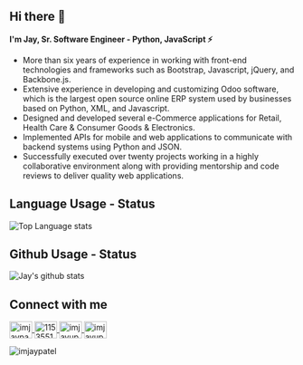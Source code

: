 ## Hi there 👋

<b>I'm Jay, Sr. Software Engineer - Python, JavaScript :zap:</b>

<ul>
  <li>More than six years of experience in working with front-end technologies and frameworks such as Bootstrap, Javascript, jQuery, and Backbone.js.</li>
  <li>Extensive experience in developing and customizing Odoo software, which is the largest open source online ERP system used by businesses based on Python, XML, and Javascript.</li>
  <li>Designed and developed several e-Commerce applications for Retail, Health Care & Consumer Goods & Electronics.</li>
  <li>Implemented APIs for mobile and web applications to communicate with backend systems using Python and JSON.</li>
  <li>Successfully executed over twenty projects working in a highly collaborative environment along with providing mentorship and code reviews to deliver quality web applications.</li>
</ul>

## Language Usage - Status
![Top Language stats](https://github-readme-stats.aemiej.vercel.app/api/top-langs/?username=imjaypatel&layout=compact&theme=light&show_icons=true&private=true)

## Github Usage - Status
![Jay's github stats](https://github-readme-stats.vercel.app/api?username=imjaypatel&show_icons=true&locale=en)

## Connect with me
<p>
  <a href="https://linkedin.com/in/imjaypatel" target="blank">
    <img align="center" src="https://cdn.jsdelivr.net/npm/simple-icons@3.0.1/icons/linkedin.svg" alt="imjaypatel" height="30" width="40" />
  </a>
  <a href="https://stackoverflow.com/users/1153551" target="blank">
    <img align="center" src="https://cdn.jsdelivr.net/npm/simple-icons@3.0.1/icons/stackoverflow.svg" alt="1153551" height="30" width="40" />
  </a>
  <a href="https://fb.com/imjayupatel" target="blank">
    <img align="center" src="https://cdn.jsdelivr.net/npm/simple-icons@3.0.1/icons/facebook.svg" alt="imjayupatel" height="30" width="40" />
  </a>
  <a href="https://instagram.com/imjayupatel" target="blank">
    <img align="center" src="https://cdn.jsdelivr.net/npm/simple-icons@3.0.1/icons/instagram.svg" alt="imjayupatel" height="30" width="40" />
  </a>
</p>


<img src="https://komarev.com/ghpvc/?username=imjaypatel&label=Profile%20views&color=0e75b6&style=flat" alt="imjaypatel" />

<!--
**imjaypatel/imjaypatel** is a ✨ _special_ ✨ repository because its `README.md` (this file) appears on your GitHub profile.

Here are some ideas to get you started:

- 🔭 I’m currently working on ...
- 🌱 I’m currently learning ...
- 👯 I’m looking to collaborate on ...
- 🤔 I’m looking for help with ...
- 💬 Ask me about ...
- 📫 How to reach me: ...
- 😄 Pronouns: ...
- ⚡ Fun fact: ...
-->
